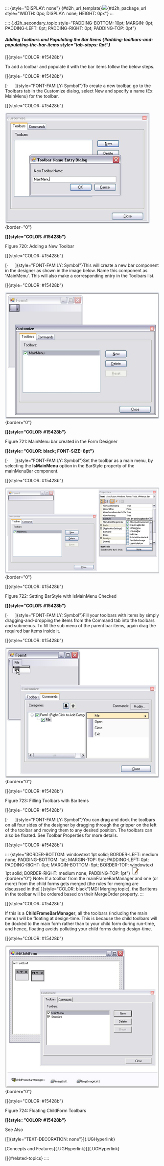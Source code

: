 ::: {style="DISPLAY: none"}
[](ms-xhelp:///?Id=d2h_url_template){#d2h_url_template}![](!package_url!){#d2h_package_url style="WIDTH: 0px; DISPLAY: none; HEIGHT: 0px"}
:::

:::: {.d2h_secondary_topic style="PADDING-BOTTOM: 10pt; MARGIN: 0pt; PADDING-LEFT: 0pt; PADDING-RIGHT: 0pt; PADDING-TOP: 0pt"}
##### Adding Toolbars and Populating the Bar Items {#adding-toolbars-and-populating-the-bar-items style="tab-stops: 0pt"}

[]{style="COLOR: #15428b"} 

To add a toolbar and populate it with the bar items follow the below steps.

[]{style="COLOR: #15428b"} 

[·      ]{style="FONT-FAMILY: Symbol"}To create a new toolbar, go to the Toolbars tab in the Customize dialog, select New and specify a name (Ex: MainMenu) for the toolbar.

[]{style="COLOR: #15428b"} 

![](ImagesExt/image76_709.jpg){border="0"}

**[]{style="COLOR: #15428b"}** 

Figure 720: Adding a New Toolbar

[]{style="COLOR: #15428b"} 

[·      ]{style="FONT-FAMILY: Symbol"}This will create a new bar component in the designer as shown in the image below. Name this component as \'MainMenu\'. This will also make a corresponding entry in the Toolbars list.

[]{style="COLOR: #15428b"} 

![](ImagesExt/image76_710.jpg){border="0"}

**[]{style="COLOR: #15428b"}** 

Figure 721: MainMenu bar created in the Form Designer

**[]{style="COLOR: black; FONT-SIZE: 8pt"}** 

[·      ]{style="FONT-FAMILY: Symbol"}Set the toolbar as a main menu, by selecting the **IsMainMenu** option in the BarStyle property of the mainMenuBar component.

[]{style="COLOR: #15428b"} 

![](ImagesExt/image76_711.png){border="0"}

[]{style="COLOR: #15428b"} 

Figure 722: Setting BarStyle with IsMainMenu Checked

**[]{style="COLOR: #15428b"}** 

[·      ]{style="FONT-FAMILY: Symbol"}Fill your toolbars with items by simply dragging-and-dropping the items from the Command tab into the toolbars and submenus. To fill the sub menu of the parent bar items, again drag the required bar items inside it.

[]{style="COLOR: #15428b"} 

![](ImagesExt/image76_712.jpg){border="0"}

[]{style="COLOR: #15428b"} 

Figure 723: Filling Toolbars with BarItems

[]{style="COLOR: #15428b"} 

[·      ]{style="FONT-FAMILY: Symbol"}You can drag and dock the toolbars on all four sides of the designer by dragging through the gripper on the left of the toolbar and moving them to any desired position. The toolbars can also be floated. See Toolbar Properties for more details.

[]{style="COLOR: #15428b"} 

::: {style="BORDER-BOTTOM: windowtext 1pt solid; BORDER-LEFT: medium none; PADDING-BOTTOM: 1pt; MARGIN-TOP: 9pt; PADDING-LEFT: 0pt; PADDING-RIGHT: 0pt; MARGIN-BOTTOM: 9pt; BORDER-TOP: windowtext 1pt solid; BORDER-RIGHT: medium none; PADDING-TOP: 1pt"}
![](ImagesExt/image76_1.jpg){border="0"} Note: If a toolbar from the mainFrameBarManager and one (or more) from the child forms gets merged (the rules for merging are discussed in the[ ]{style="COLOR: black"}MDI Merging topic), the BarItems in the toolbar will be ordered based on their MergeOrder property.
:::

[]{style="COLOR: #15428b"} 

If this is a **ChildFrameBarManager**, all the toolbars (including the main menu) will be floating at design-time. This is because the child toolbars will be docked to the main form rather than to your child form during run-time, and hence, floating avoids polluting your child forms during design-time.

[]{style="COLOR: #15428b"} 

![](ImagesExt/image76_713.jpg){border="0"}

[]{style="COLOR: #15428b"} 

Figure 724: Floating ChildForm Toolbars

**[]{style="COLOR: #15428b"}** 

See Also

[[]{style="TEXT-DECORATION: none"}]{.UGHyperlink} 

[Concepts and Features]{.UGHyperlink}[]{.UGHyperlink}

[]{#related-topics}
::::

